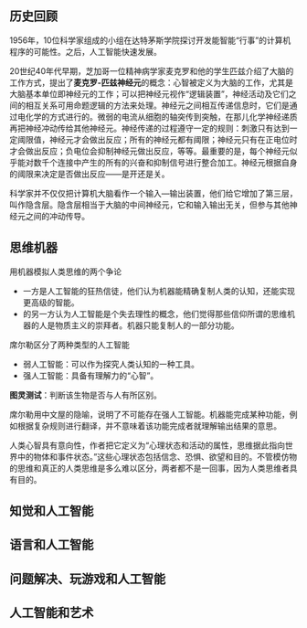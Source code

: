 ## 历史回顾

1956年，10位科学家组成的小组在达特茅斯学院探讨开发能智能“行事”的计算机程序的可能性。之后，人工智能快速发展。

20世纪40年代早期，芝加哥一位精神病学家麦克罗和他的学生匹兹介绍了大脑的工作方式，提出了**麦克罗-匹兹神经元**的概念：心智被定义为大脑的工作，尤其是大脑基本单位即神经元的工作；可以把神经元视作“逻辑装置”，神经活动及它们之间的相互关系可用命题逻辑的方法来处理。神经元之间相互传递信息时，它们是通过电化学的方式进行的。微弱的电流从细胞的轴突传到突触，在那儿化学神经递质再把神经冲动传给其他神经元。神经传递的过程遵守一定的规则：刺激只有达到一定阈限值，神经元才会做出反应；所有的神经元都有阈限；神经元只有在正电位时才会做出反应；负电位会抑制神经元做出反应，等等。最重要的是，每个神经元似乎能对数千个连接中产生的所有的兴奋和抑制信号进行整合加工。神经元根据自身的阈限来决定是否做出反应——是开还是关。



科学家并不仅仅把计算机大脑看作一个输入—输出装置，他们给它增加了第三层，叫作隐含层。隐含层相当于大脑的中间神经元，它和输入输出无关，但参与其他神经元之间的冲动传导。



## 思维机器

用机器模拟人类思维的两个争论

+ 一方是人工智能的狂热信徒，他们认为机器能精确复制人类的认知，还能实现更高级的智能。
+ 的另一方认为人工智能是个失去理性的概念，他们觉得那些信仰所谓的思维机器的人是物质主义的崇拜者。机器只能复制人的一部分功能。

席尔勒区分了两种类型的人工智能

+ 弱人工智能：可以作为探究人类认知的一种工具。
+ 强人工智能：具备有理解力的“心智”。

**图灵测试**：判断该生物是否与人有所区别。

席尔勒用中文屋的隐喻，说明了不可能存在强人工智能。机器能完成某种功能，例如根据复杂规则进行翻译，并不意味着该功能完成者就理解输出结果的意思。

人类心智具有意向性，作者把它定义为“心理状态和活动的属性，思维据此指向世界中的物体和事件状态。”这些心理状态包括信念、恐惧、欲望和目的。不管模仿物的思维和真正的人类思维是多么难以区分，两者都不是一回事，因为人类思维者具有目的。



## 知觉和人工智能



## 语言和人工智能



## 问题解决、玩游戏和人工智能



## 人工智能和艺术

